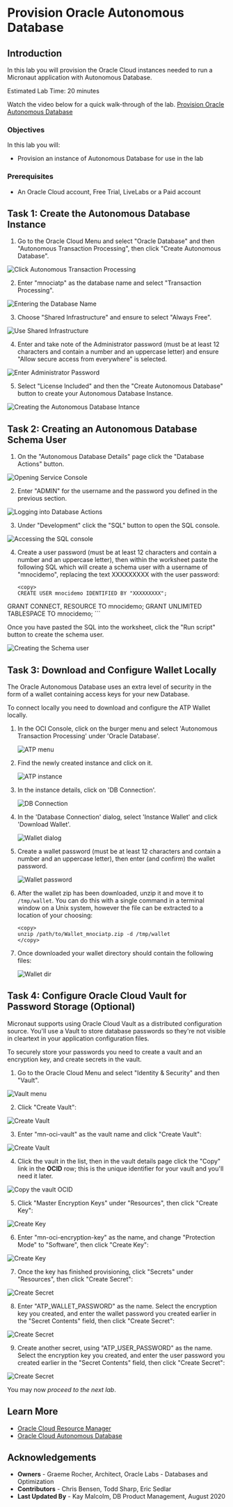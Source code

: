 # Provision Oracle Autonomous Database

## Introduction
In this lab you will provision the Oracle Cloud instances needed to run a Micronaut application with Autonomous Database.

Estimated Lab Time: 20 minutes

Watch the video below for a quick walk-through of the lab.
[Provision Oracle Autonomous Database](videohub:1_hje5bm9g)

### Objectives

In this lab you will:

* Provision an instance of Autonomous Database for use in the lab

### Prerequisites
- An Oracle Cloud account, Free Trial, LiveLabs or a Paid account

## Task 1: Create the Autonomous Database Instance

1. Go to the Oracle Cloud Menu and select "Oracle Database" and then "Autonomous Transaction Processing", then click "Create Autonomous Database".

![Click Autonomous Transaction Processing](images/db1.png)

2. Enter "mnociatp" as the database name and select "Transaction Processing".

![Entering the Database Name](images/db2.png)

3. Choose "Shared Infrastructure" and ensure to select "Always Free".

![Use Shared Infrastructure](images/db3.png)

4. Enter and take note of the Administrator password (must be at least 12 characters and contain a number and an uppercase letter) and ensure "Allow secure access from everywhere" is selected.

![Enter Administrator Password](images/db4.png)

5. Select "License Included" and then the "Create Autonomous Database" button to create your Autonomous Database Instance.

![Creating the Autonomous Database Intance](images/db5.png)

## Task 2: Creating an Autonomous Database Schema User

1. On the "Autonomous Database Details" page click the "Database Actions" button.

![Opening Service Console](images/db6.png)

2. Enter "ADMIN" for the username and the password you defined in the previous section.

![Logging into Database Actions](images/db7.png)

3. Under "Development" click the "SQL" button to open the SQL console.

![Accessing the SQL console](images/db8.png)

4. Create a user password (must be at least 12 characters and contain a number and an uppercase letter), then within the worksheet paste the following SQL which will create a schema user with a username of "mnocidemo", replacing the text XXXXXXXXX with the user password:

    ```
    <copy>
    CREATE USER mnocidemo IDENTIFIED BY "XXXXXXXXX";
GRANT CONNECT, RESOURCE TO mnocidemo;
GRANT UNLIMITED TABLESPACE TO mnocidemo;
    </copy>
    ```

Once you have pasted the SQL into the worksheet, click the "Run script" button to create the schema user.

![Creating the Schema user](images/db9.png)

## Task 3: Download and Configure Wallet Locally

The Oracle Autonomous Database uses an extra level of security in the form of a wallet containing access keys for your new Database.

To connect locally you need to download and configure the ATP Wallet locally.

1. In the OCI Console, click on the burger menu and select 'Autonomous Transaction Processing' under 'Oracle Database'.

    ![ATP menu](images/atp-menu.png)

2. Find the newly created instance and click on it.

    ![ATP instance](images/atp-instance-list.png)

3. In the instance details, click on 'DB Connection'.

    ![DB Connection](images/db-connection-btn.png)

4. In the 'Database Connection' dialog, select 'Instance Wallet' and click 'Download Wallet'.

    ![Wallet dialog](images/wallet-dialog.png)

5. Create a wallet password (must be at least 12 characters and contain a number and an uppercase letter), then enter (and confirm) the wallet password.

    ![Wallet password](images/wallet-password.png)

6. After the wallet zip has been downloaded, unzip it and move it to `/tmp/wallet`. You can do this with a single command in a terminal window on a Unix system, however the file can be extracted to a location of your choosing:

    ```
    <copy>
    unzip /path/to/Wallet_mnociatp.zip -d /tmp/wallet
    </copy>
    ```

7. Once downloaded your wallet directory should contain the following files:

   ![Wallet dir](images/tmp-wallet-dir.png)

## Task 4: Configure Oracle Cloud Vault for Password Storage (Optional)

Micronaut supports using Oracle Cloud Vault as a distributed configuration source. You'll use a Vault to store database passwords so they're not visible in cleartext in your application configuration files.

To securely store your passwords you need to create a vault and an encryption key, and create secrets in the vault.

1. Go to the Oracle Cloud Menu and select "Identity & Security" and then "Vault".

![Vault menu](images/vault1.png)

2. Click "Create Vault":

![Create Vault](images/vault2.png)

3. Enter "mn-oci-vault" as the vault name and click "Create Vault":

![Create Vault](images/vault3.png)

4. Click the vault in the list, then in the vault details page click the "Copy" link in the **OCID** row; this is the unique identifier for your vault and you'll need it later.

![Copy the vault OCID](images/vault4.png)

5. Click "Master Encryption Keys" under "Resources", then click "Create Key":

![Create Key](images/vault5.png)

6. Enter "mn-oci-encryption-key" as the name, and change "Protection Mode" to "Software", then click "Create Key":

![Create Key](images/vault6.png)

7. Once the key has finished provisioning, click "Secrets" under "Resources", then click "Create Secret":

![Create Secret](images/vault7.png)

8. Enter "ATP\_WALLET\_PASSWORD" as the name. Select the encryption key you created, and enter the wallet password you created earlier in the "Secret Contents" field, then click "Create Secret":

![Create Secret](images/vault8.png)

9. Create another secret, using "ATP\_USER\_PASSWORD" as the name. Select the encryption key you created, and enter the user password you created earlier in the "Secret Contents" field, then click "Create Secret":

![Create Secret](images/vault9.png)

You may now *proceed to the next lab*.

## Learn More

* [Oracle Cloud Resource Manager](https://docs.cloud.oracle.com/en-us/iaas/Content/ResourceManager/Concepts/resourcemanager.htm)
* [Oracle Cloud Autonomous Database](https://docs.cloud.oracle.com/en-us/iaas/Content/Database/Concepts/adboverview.htm)

## Acknowledgements
- **Owners** - Graeme Rocher, Architect, Oracle Labs - Databases and Optimization
- **Contributors** - Chris Bensen, Todd Sharp, Eric Sedlar
- **Last Updated By** - Kay Malcolm, DB Product Management, August 2020
